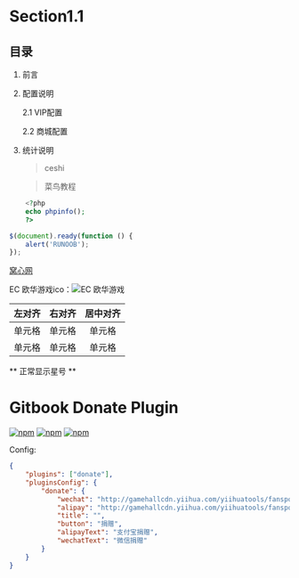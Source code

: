 # Section1.1
## 目录
1. 前言
2. 配置说明

	2.1 VIP配置  

	2.2 商城配置  

3. 统计说明
	> ceshi

	> 菜鸟教程
	
```php
	<?php
	echo phpinfo();
	?>
```
```javascript
$(document).ready(function () {
    alert('RUNOOB');
});
```
[窝心网](https://www.ilovehai.com)


EC 欧华游戏ico：![EC 欧华游戏](https://ec-oa.ifflower.com/images/favicon.ico)


| 左对齐 | 右对齐 | 居中对齐 |
| :-----| ----: | :----: |
| 单元格 | 单元格 | 单元格 |
| 单元格 | 单元格 | 单元格 |

\*\* 正常显示星号 \*\*


# Gitbook Donate Plugin

[![npm](https://img.shields.io/npm/v/gitbook-plugin-donate.svg?style=plastic)](https://npmjs.org/package/gitbook-plugin-donate) [![npm](https://img.shields.io/npm/dm/gitbook-plugin-donate.svg?style=plastic)](https://npmjs.org/package/gitbook-plugin-donate) [![npm](https://img.shields.io/npm/dt/gitbook-plugin-donate.svg?style=plastic)](https://npmjs.org/package/gitbook-plugin-donate)

Config:

```json
{
    "plugins": ["donate"],
    "pluginsConfig": {
        "donate": {
            "wechat": "http://gamehallcdn.yiihua.com/yiihuatools/fanspoker/e16db86b6358fcff19dc610d4840d7e4.jpeg",
            "alipay": "http://gamehallcdn.yiihua.com/yiihuatools/fanspoker/ae820b296b32550766bdf986e08add78.jpeg",
            "title": "",
            "button": "捐赠",
            "alipayText": "支付宝捐赠",
            "wechatText": "微信捐赠"
        }
    }
}
```





